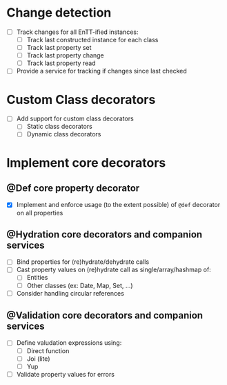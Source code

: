 # Change detection

- [ ] Track changes for all EnTT-ified instances:
  - [ ] Track last constructed instance for each class
  - [ ] Track last property set
  - [ ] Track last property change
  - [ ] Track last property read
- [ ] Provide a service for tracking if changes since last checked

# Custom Class decorators

- [ ] Add support for custom class decorators
  - [ ] Static class decorators
  - [ ] Dynamic class decorators

# Implement core decorators

## @Def core property decorator

- [x] Implement and enforce usage (to the extent possible) of `@def` decorator on all properties

## @Hydration core decorators and companion services

- [ ] Bind properties for (re)hydrate/dehydrate calls
- [ ] Cast property values on (re)hydrate call as single/array/hashmap of:
  - [ ] Entities
  - [ ] Other classes (ex: Date, Map, Set, ...)
- [ ] Consider handling circular references

## @Validation core decorators and companion services

- [ ] Define valudation expressions using:
  - [ ] Direct function
  - [ ] Joi (lite)
  - [ ] Yup
- [ ] Validate property values for errors
